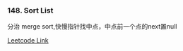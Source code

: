 ### 148. Sort List

分治 merge sort,快慢指针找中点，中点前一个点的next置null


[Leetcode Link](https://leetcode.com/problems/sort-list/)